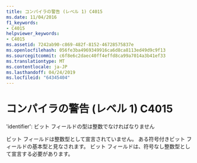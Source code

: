```yaml
---
title: コンパイラの警告 (レベル 1) C4015
ms.date: 11/04/2016
f1_keywords:
- C4015
helpviewer_keywords:
- C4015
ms.assetid: 7242ab90-c869-482f-8152-46728575837e
ms.openlocfilehash: 056fe3ba4969349916ca6d8ca8113ed49d9c9f13
ms.sourcegitcommit: c6f8e6c2daec40ff4effd8ca99a7014a3b41ef33
ms.translationtype: MT
ms.contentlocale: ja-JP
ms.lasthandoff: 04/24/2019
ms.locfileid: "64345404"
---
```

# <a name="compiler-warning-level-1-c4015"></a>コンパイラの警告 (レベル 1) C4015

'identifier': ビット フィールドの型は整数でなければなりません

ビット フィールドは整数型として宣言されていません。 ある符号付きビット フィールドの基本型と見なされます。 ビット フィールドは、符号なし整数型として宣言する必要があります。